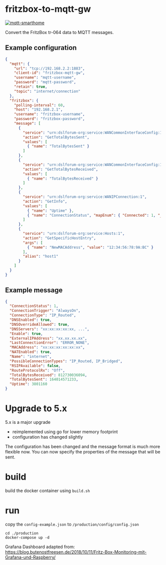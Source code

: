 # fritzbox-to-mqtt-gw

[![mqtt-smarthome](https://img.shields.io/badge/mqtt-smarthome-blue.svg)](https://github.com/mqtt-smarthome/mqtt-smarthome)

Convert the FritzBox tr-064 data to MQTT messages.

## Example configuration

```json
{
  "mqtt": {
    "url": "tcp://192.168.2.2:1883",
    "client-id": "fritzbox-mqtt-gw",
    "username": "mqtt-username",
    "password": "mqtt-password",
    "retain": true,
    "topic": "internet/connection"
  },
  "fritzbox": {
    "polling-interval": 60,
    "host": "192.168.2.1",
    "username": "fritzbox-username",
    "password": "fritzbox-password",
    "message": [
      {
        "service": "urn:dslforum-org:service:WANCommonInterfaceConfig:1",
        "action": "GetTotalBytesSent",
        "values": [
          { "name": "TotalBytesSent" }
        ]
      },
      {
        "service": "urn:dslforum-org:service:WANCommonInterfaceConfig:1",
        "action": "GetTotalBytesReceived",
        "values": [
          { "name": "TotalBytesReceived" }
        ]
      },
      {
        "service": "urn:dslforum-org:service:WANIPConnection:1",
        "action": "GetInfo",
        "values": [
          { "name": "Uptime" },
          { "name": "ConnectionStatus", "mapEnum": { "Connected": 1, "__default": 0 } }
        ]
      },
      {
        "service": "urn:dslforum-org:service:Hosts:1",
        "action": "GetSpecificHostEntry",
        "args": [
          { "name": "NewMACAddress", "value": "12:34:56:78:9A:BC" }
        ],
        "alias": "host1"
      }
    ]
  }
}
```

## Example message

```json
{
  "ConnectionStatus": 1,
  "ConnectionTrigger": "AlwaysOn",
  "ConnectionType": "IP_Routed",
  "DNSEnabled": true,
  "DNSOverrideAllowed": true,
  "DNSServers": "xx:xx:xx:xx:xx, ...",
  "Enable": true,
  "ExternalIPAddress": "xx.xx.xx.xx",
  "LastConnectionError": "ERROR_NONE",
  "MACAddress": "xx:xx:xx:xx:xx:xx",
  "NATEnabled": true,
  "Name": "internet",
  "PossibleConnectionTypes": "IP_Routed, IP_Bridged",
  "RSIPAvailable": false,
  "RouteProtocolRx": "Off",
  "TotalBytesReceived": 812730036094,
  "TotalBytesSent": 164014571233,
  "Uptime": 3801160
}
```

# Upgrade to 5.x

5.x is a major upgrade
- reimplemented using go for lower memory footprint
- configuration has changed slightly

The configuration has been changed and the message format is much more flexible now. 
You can now specify the properties of the message that will be sent.

# build

build the docker container using `build.sh`

# run

copy the `config-example.json` to `/production/config/config.json`

```
cd ./production
docker-compose up -d
```

Grafana Dashboard adapted from:
https://blog.butenostfreesen.de/2018/10/11/Fritz-Box-Monitoring-mit-Grafana-und-Raspberry/
